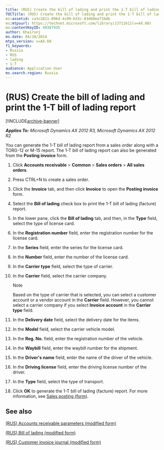 ```yaml
---
title: (RUS) Create the bill of lading and print the 1-T bill of lading report
TOCTitle: (RUS) Create the bill of lading and print the 1-T bill of lading report
ms:assetid: ca3c2811-8964-4c09-b33c-03d68ee71bdb
ms:mtpsurl: https://technet.microsoft.com/library/JJ711611(v=AX.60)
ms:contentKeyID: 49387935
author: Khairunj
ms.date: 04/18/2014
mtps_version: v=AX.60
f1_keywords:
- Russia
- RUS
- lading
- 1-T
audience: Application User
ms.search.region: Russia
---
```


# (RUS) Create the bill of lading and print the 1-T bill of lading report 


[!INCLUDE[archive-banner](includes/archive-banner.md)]


_**Applies To:** Microsoft Dynamics AX 2012 R3, Microsoft Dynamics AX 2012 R2_

You can generate the 1-T bill of lading report from a sales order along with a TORG-12 or M-15 report. The 1-T bill of lading report can also be generated from the **Posting invoice** form.

1.  Click **Accounts receivable** \> **Common** \> **Sales orders** \> **All sales orders**.

2.  Press CTRL+N to create a sales order.

3.  Click the **Invoice** tab, and then click **Invoice** to open the **Posting invoice** form.

4.  Select the **Bill of lading** check box to print the 1-T bill of lading (facture) report.

5.  In the lower pane, click the **Bill of lading** tab, and then, in the **Type** field, select the type of license card.

6.  In the **Registration number** field, enter the registration number for the license card.

7.  In the **Series** field, enter the series for the license card.

8.  In the **Number** field, enter the number of the license card.

9.  In the **Carrier type** field, select the type of carrier.

10. In the **Carrier** field, select the carrier company.
    

    > [!NOTE]
    > <P>Based on the type of carrier that is selected, you can select a customer account or a vendor account in the <STRONG>Carrier</STRONG> field. However, you cannot select a carrier company if you select <STRONG>Invoice account</STRONG> in the <STRONG>Carrier type</STRONG> field.</P>



11. In the **Delivery date** field, select the delivery date for the items.

12. In the **Model** field, select the carrier vehicle model.

13. In the **Reg. No.** field, enter the registration number of the vehicle.

14. In the **Waybill** field, enter the waybill number for the shipment.

15. In the **Driver's name** field, enter the name of the driver of the vehicle.

16. In the **Driving license** field, enter the driving license number of the driver.

17. In the **Type** field, select the type of transport.

18. Click **OK** to generate the 1-T bill of lading (facture) report. For more information, see [Sales posting (form)](https://technet.microsoft.com/library/aa550287\(v=ax.60\)).

## See also

[(RUS) Accounts receivable parameters (modified form)](https://technet.microsoft.com/library/jj733289\(v=ax.60\))

[(RUS) Bill of lading (modified form)](https://technet.microsoft.com/library/jj711563\(v=ax.60\))

[(RUS) Customer invoice journal (modified form)](https://technet.microsoft.com/library/jj711658\(v=ax.60\))

  



